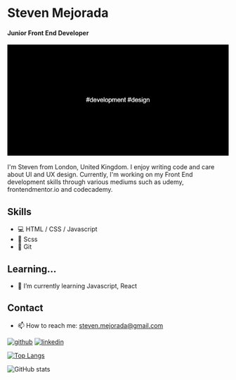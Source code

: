# Steven Mejorada
#### Junior Front End Developer
![Junior Front End Developer](https://github.com/StevenMejorada/stevenmejorada/blob/main/%23development_%23design%20(1).png)

I'm Steven from London, United Kingdom.  I enjoy writing code and care about UI and UX design. Currently, I'm working on  my Front End development skills through various mediums such as udemy, frontendmentor.io and codecademy.

## Skills
* 💻 HTML / CSS / Javascript
* 🌈 Scss
* 🎫 Git

## Learning...
- 🌱 I’m currently learning Javascript, React 

## Contact
- 📫 How to reach me: steven.mejorada@gmail.com 


[<img src='https://cdn.jsdelivr.net/npm/simple-icons@3.0.1/icons/github.svg' alt='github' height='40'>](https://github.com/stevenmejorada)  [<img src='https://cdn.jsdelivr.net/npm/simple-icons@3.0.1/icons/linkedin.svg' alt='linkedin' height='40'>](https://www.linkedin.com/in/steven-mejorada/)  

[![Top Langs](https://github-readme-stats.vercel.app/api/top-langs/?username=stevenmejorada)](https://github.com/anuraghazra/github-readme-stats)

![GitHub stats](https://github-readme-stats.vercel.app/api?username=stevenmejorada&show_icons=true)  

